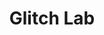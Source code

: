 ---
layout: showcase
title: "Glitch Lab"
flash: http://armorgames.com/play/16042/glitch-lab
website: http://armorgames.com/play/16042/glitch-lab
---